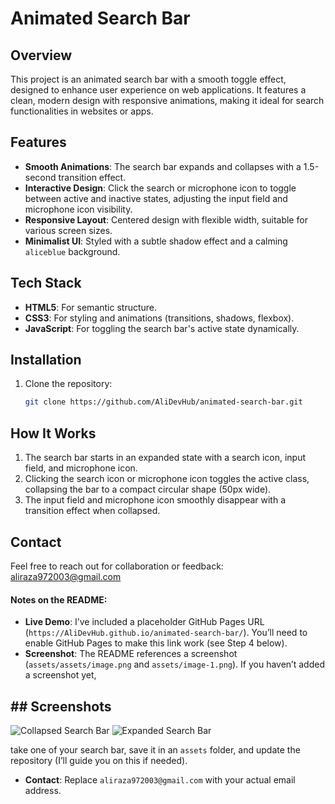 
# Animated Search Bar

## Overview
This project is an animated search bar with a smooth toggle effect, designed to enhance user experience on web applications. It features a clean, modern design with responsive animations, making it ideal for search functionalities in websites or apps.

## Features
- **Smooth Animations**: The search bar expands and collapses with a 1.5-second transition effect.
- **Interactive Design**: Click the search or microphone icon to toggle between active and inactive states, adjusting the input field and microphone icon visibility.
- **Responsive Layout**: Centered design with flexible width, suitable for various screen sizes.
- **Minimalist UI**: Styled with a subtle shadow effect and a calming `aliceblue` background.

## Tech Stack
- **HTML5**: For semantic structure.
- **CSS3**: For styling and animations (transitions, shadows, flexbox).
- **JavaScript**: For toggling the search bar's active state dynamically.

## Installation
1. Clone the repository:
   ```bash
   git clone https://github.com/AliDevHub/animated-search-bar.git


## How It Works
1. The search bar starts in an expanded state with a search icon, input field, and microphone icon.
2. Clicking the search icon or microphone icon toggles the active class, collapsing the bar to a compact circular shape (50px wide).
3. The input field and microphone icon smoothly disappear with a transition effect when collapsed.

## Contact
Feel free to reach out for collaboration or feedback: aliraza972003@gmail.com

#### Notes on the README:
- **Live Demo**: I’ve included a placeholder GitHub Pages URL (`https://AliDevHub.github.io/animated-search-bar/`). You’ll need to enable GitHub Pages to make this link work (see Step 4 below).
- **Screenshot**: The README references a screenshot (`assets/assets/image.png` and `assets/image-1.png`). If you haven’t added a screenshot yet, 

## ## Screenshots
![Collapsed Search Bar](assets/image.png)
![Expanded Search Bar](assets/image-1.png)

take one of your search bar, save it in an `assets` folder, and update the repository (I’ll guide you on this if needed).
- **Contact**: Replace `aliraza972003@gmail.com` with your actual email address.

